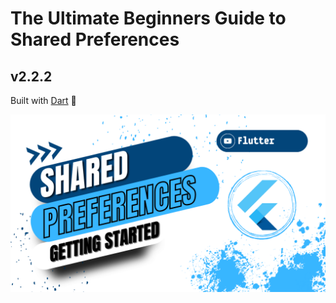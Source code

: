 # The Ultimate Beginners Guide to Shared Preferences

## v2.2.2

Built with [Dart](https://dart.dev/) :star2:

[![Watch the Full Tutorial](shared_preferences.png)](https://youtu.be/S4ibMiYhvtI?si=0pngWE0gjIMun_jG)
